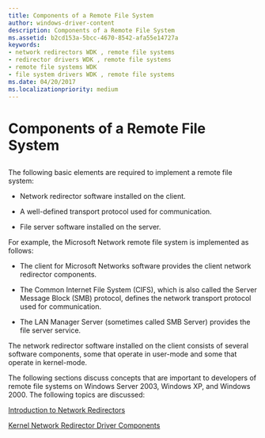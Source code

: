 ```yaml
---
title: Components of a Remote File System
author: windows-driver-content
description: Components of a Remote File System
ms.assetid: b2cd153a-5bcc-4670-8542-afa55e14727a
keywords:
- network redirectors WDK , remote file systems
- redirector drivers WDK , remote file systems
- remote file systems WDK
- file system drivers WDK , remote file systems
ms.date: 04/20/2017
ms.localizationpriority: medium
---
```


# Components of a Remote File System


## <span id="ddk_components_of_a_remote_file_system_if"></span><span id="DDK_COMPONENTS_OF_A_REMOTE_FILE_SYSTEM_IF"></span>


The following basic elements are required to implement a remote file system:

-   Network redirector software installed on the client.

-   A well-defined transport protocol used for communication.

-   File server software installed on the server.

For example, the Microsoft Network remote file system is implemented as follows:

-   The client for Microsoft Networks software provides the client network redirector components.

-   The Common Internet File System (CIFS), which is also called the Server Message Block (SMB) protocol, defines the network transport protocol used for communication.

-   The LAN Manager Server (sometimes called SMB Server) provides the file server service.

The network redirector software installed on the client consists of several software components, some that operate in user-mode and some that operate in kernel-mode.

The following sections discuss concepts that are important to developers of remote file systems on Windows Server 2003, Windows XP, and Windows 2000. The following topics are discussed:

[Introduction to Network Redirectors](introduction-to-network-redirectors.md)

[Kernel Network Redirector Driver Components](kernel-network-redirector-driver-components.md)

 

 




